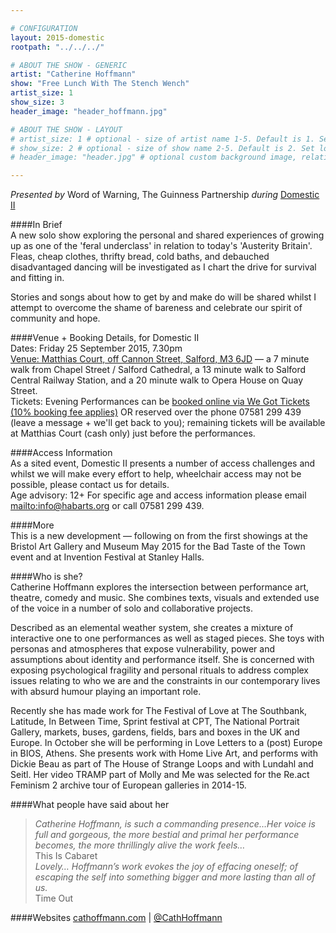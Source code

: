 ```yaml
---

# CONFIGURATION
layout: 2015-domestic
rootpath: "../../../"

# ABOUT THE SHOW - GENERIC
artist: "Catherine Hoffmann"
show: "Free Lunch With The Stench Wench"
artist_size: 1
show_size: 3
header_image: "header_hoffmann.jpg"

# ABOUT THE SHOW - LAYOUT
# artist_size: 1 # optional - size of artist name 1-5. Default is 1. Set longer names to lower values
# show_size: 2 # optional - size of show name 2-5. Default is 2. Set longer names to lower values
# header_image: "header.jpg" # optional custom background image, relative to current page

---
```

*Presented by* Word of Warning, The Guinness Partnership *during* [Domestic II](/current/2015-domestic)          
         
####In Brief                      
A new solo show exploring the personal and shared experiences of growing up as one of the 'feral underclass' in relation to today's 'Austerity Britain'. 
Fleas, cheap clothes, thrifty bread, cold baths, and debauched disadvantaged dancing will be investigated as I chart the drive for survival and fitting in.    

Stories and songs about how to get by and make do will be shared whilst I attempt to overcome the shame of bareness and celebrate our spirit of community and hope.         
         
####Venue + Booking Details, for Domestic II        
Dates: Friday 25 September 2015, 7.30pm        
[Venue: Matthias Court, off Cannon Street, Salford, M3 6JD](http://bit.ly/domesticTWO) — a 7 minute walk from Chapel Street / Salford Cathedral, a 13 minute walk to Salford Central Railway Station, and a 20 minute walk to Opera House on Quay Street.            
Tickets: Evening Performances can be [booked online via We Got Tickets (10% booking fee applies)](http://www.wegottickets.com/wordofwarning) OR reserved over the phone 07581 299 439 (leave a message + we'll get back to you); remaining tickets will be available at Matthias Court (cash only) just before the performances.        
        
####Access Information      
As a sited event, Domestic II presents a number of access challenges and whilst we will make every effort to help, wheelchair access may not be possible, please contact us for details.        
Age advisory: 12+ For specific age and access information please email <mailto:info@habarts.org> or call 07581 299 439. 


####More    
This is a new development — following on from the first showings at the Bristol Art Gallery and Museum May 2015 for the Bad Taste of the Town event and at Invention Festival at Stanley Halls.   
 
####Who is she?    
Catherine Hoffmann explores the intersection between performance art, theatre, comedy and music. She combines texts, visuals and extended use of the voice in a number of solo and collaborative projects.   

Described as an elemental weather system, she creates a mixture of interactive one to one performances as well as staged pieces. She toys with personas and atmospheres that expose vulnerability, power and assumptions about identity and performance itself. She is concerned with exposing psychological fragility and personal rituals to address complex issues relating to who we are and the constraints in our contemporary lives with absurd humour playing an important role.    

Recently she has made work for The Festival of Love at The Southbank, Latitude, In Between Time, Sprint festival at CPT, The National Portrait Gallery, markets, buses, gardens, fields, bars and boxes in the UK and Europe. In October she will be performing in Love Letters to a (post) Europe in BIOS, Athens. She presents work with Home Live Art, and performs with Dickie Beau as part of The House of Strange Loops and with Lundahl and Seitl. Her video TRAMP part of Molly and Me was selected for the Re.act Feminism 2 archive tour of European galleries in 2014-15.    

####What people have said about her                                                
>*Catherine Hoffmann, is such a commanding presence…Her voice is full and gorgeous, the more bestial and primal her performance becomes, the more thrillingly alive the work feels…*<br>This Is Cabaret   
>*Lovely… Hoffmann’s work evokes the joy of effacing oneself; of escaping the self into something bigger and more lasting than all of us.*<br>Time Out    

####Websites
[cathoffmann.com](http://www.cathoffmann.com) | [@CathHoffmann](http://twitter.com/CathHoffmann)
